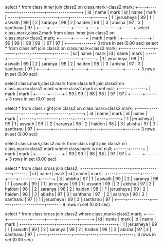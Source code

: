 select * from class inner join class2 on class.mark=class2.mark;
+----+-----------+------+----+----------+------+
| id | name      | mark | id | name     | mark |
+----+-----------+------+----+----------+------+
|  1 | jerusheya | 99   |  1 | aswath   | 99   |
|  2 | saranya   | 98   |  2 | haiden   | 98   |
|  3 | abisha    | 97   |  3 | santhanu | 97   |
+----+-----------+------+----+----------+------+
select class.mark,class2.mark from class inner join class2 on class.mark=class2.mark;
+------+------+
| mark | mark |
+------+------+
| 99   | 99   |
| 98   | 98   |
| 97   | 97   |
+------+------+
3 rows in set (0.00 sec)
select * from class left join class2 on class.mark=class2.mark;
+----+-----------+------+------+----------+------+
| id | name      | mark | id   | name     | mark |
+----+-----------+------+------+----------+------+
|  1 | jerusheya | 99   |    1 | aswath   | 99   |
|  2 | saranya   | 98   |    2 | haiden   | 98   |
|  3 | abisha    | 97   |    3 | santhanu | 97   |
+----+-----------+------+------+----------+------+
3 rows in set (0.00 sec)

select class.mark,class2.mark from class left join class2 on class.mark=class2.mark where class2.mark is not null;
+------+------+
| mark | mark |
+------+------+
| 99   | 99   |
| 98   | 98   |
| 97   | 97   |
+------+------+
3 rows in set (0.01 sec)

 select * from class right join class2 on class.mark=class2.mark;
+------+-----------+------+----+----------+------+
| id   | name      | mark | id | name     | mark |
+------+-----------+------+----+----------+------+
|    1 | jerusheya | 99   |  1 | aswath   | 99   |
|    2 | saranya   | 98   |  2 | haiden   | 98   |
|    3 | abisha    | 97   |  3 | santhanu | 97   |
+------+-----------+------+----+----------+------+
3 rows in set (0.00 sec)



 select class.mark,class2.mark from class right join class2 on class.mark=class2.mark where class.mark is not null;
+------+------+
| mark | mark |
+------+------+
| 99   | 99   |
| 98   | 98   |
| 97   | 97   |
+------+------+
3 rows in set (0.00 sec)

select * from class cross join class2;
+----+-----------+------+----+----------+------+
| id | name      | mark | id | name     | mark |
+----+-----------+------+----+----------+------+
|  3 | abisha    | 97   |  1 | aswath   | 99   |
|  2 | saranya   | 98   |  1 | aswath   | 99   |
|  1 | jerusheya | 99   |  1 | aswath   | 99   |
|  3 | abisha    | 97   |  2 | haiden   | 98   |
|  2 | saranya   | 98   |  2 | haiden   | 98   |
|  1 | jerusheya | 99   |  2 | haiden   | 98   |
|  3 | abisha    | 97   |  3 | santhanu | 97   |
|  2 | saranya   | 98   |  3 | santhanu | 97   |
|  1 | jerusheya | 99   |  3 | santhanu | 97   |
+----+-----------+------+----+----------+------+
9 rows in set (0.00 sec)

 select * from class cross join class2 where class.mark=class2.mark;
+----+-----------+------+----+----------+------+
| id | name      | mark | id | name     | mark |
+----+-----------+------+----+----------+------+
|  1 | jerusheya | 99   |  1 | aswath   | 99   |
|  2 | saranya   | 98   |  2 | haiden   | 98   |
|  3 | abisha    | 97   |  3 | santhanu | 97   |
+----+-----------+------+----+----------+------+
3 rows in set (0.00 sec)

